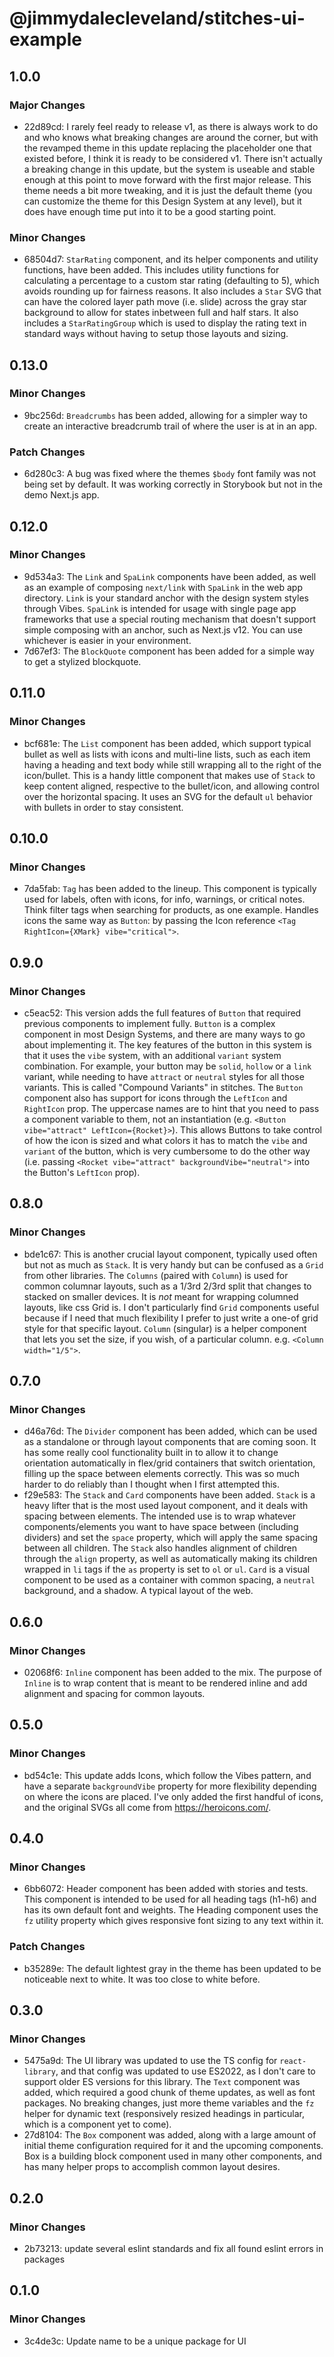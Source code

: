 # @jimmydalecleveland/stitches-ui-example

## 1.0.0

### Major Changes

- 22d89cd: I rarely feel ready to release v1, as there is always work to do and who knows what breaking changes are around the corner, but with the revamped theme in this update replacing the placeholder one that existed before, I think it is ready to be considered v1. There isn't actually a breaking change in this update, but the system is useable and stable enough at this point to move forward with the first major release. This theme needs a bit more tweaking, and it is just the default theme (you can customize the theme for this Design System at any level), but it does have enough time put into it to be a good starting point.

### Minor Changes

- 68504d7: `StarRating` component, and its helper components and utility functions, have been added. This includes utility functions for calculating a percentage to a custom star rating (defaulting to 5), which avoids rounding up for fairness reasons. It also includes a `Star` SVG that can have the colored layer path move (i.e. slide) across the gray star background to allow for states inbetween full and half stars. It also includes a `StarRatingGroup` which is used to display the rating text in standard ways without having to setup those layouts and sizing.

## 0.13.0

### Minor Changes

- 9bc256d: `Breadcrumbs` has been added, allowing for a simpler way to create an interactive breadcrumb trail of where the user is at in an app.

### Patch Changes

- 6d280c3: A bug was fixed where the themes `$body` font family was not being set by default. It was working correctly in Storybook but not in the demo Next.js app.

## 0.12.0

### Minor Changes

- 9d534a3: The `Link` and `SpaLink` components have been added, as well as an example of composing `next/link` with `SpaLink` in the web app directory. `Link` is your standard anchor with the design system styles through Vibes. `SpaLink` is intended for usage with single page app frameworks that use a special routing mechanism that doesn't support simple composing with an anchor, such as Next.js v12. You can use whichever is easier in your environment.
- 7d67ef3: The `BlockQuote` component has been added for a simple way to get a stylized blockquote.

## 0.11.0

### Minor Changes

- bcf681e: The `List` component has been added, which support typical bullet as well as lists with icons and multi-line lists, such as each item having a heading and text body while still wrapping all to the right of the icon/bullet. This is a handy little component that makes use of `Stack` to keep content aligned, respective to the bullet/icon, and allowing control over the horizontal spacing. It uses an SVG for the default `ul` behavior with bullets in order to stay consistent.

## 0.10.0

### Minor Changes

- 7da5fab: `Tag` has been added to the lineup. This component is typically used for labels, often with icons, for info, warnings, or critical notes. Think filter tags when searching for products, as one example. Handles icons the same way as `Button`: by passing the Icon reference `<Tag RightIcon={XMark} vibe="critical">`.

## 0.9.0

### Minor Changes

- c5eac52: This version adds the full features of `Button` that required previous components to implement fully. `Button` is a complex component in most Design Systems, and there are many ways to go about implementing it. The key features of the button in this system is that it uses the `vibe` system, with an additional `variant` system combination. For example, your button may be `solid`, `hollow` or a `link` variant, while needing to have `attract` or `neutral` styles for all those variants. This is called "Compound Variants" in stitches. The `Button` component also has support for icons through the `LeftIcon` and `RightIcon` prop. The uppercase names are to hint that you need to pass a component variable to them, not an instantiation (e.g. `<Button vibe="attract" LeftIcon={Rocket}>`). This allows Buttons to take control of how the icon is sized and what colors it has to match the `vibe` and `variant` of the button, which is very cumbersome to do the other way (i.e. passing `<Rocket vibe="attract" backgroundVibe="neutral">` into the Button's `LeftIcon` prop).

## 0.8.0

### Minor Changes

- bde1c67: This is another crucial layout component, typically used often but not as much as `Stack`. It is very handy but can be confused as a `Grid` from other libraries. The `Columns` (paired with `Column`) is used for common columnar layouts, such as a 1/3rd 2/3rd split that changes to stacked on smaller devices. It is _not_ meant for wrapping columned layouts, like css Grid is. I don't particularly find `Grid` components useful because if I need that much flexibility I prefer to just write a one-of grid style for that specific layout. `Column` (singular) is a helper component that lets you set the size, if you wish, of a particular column. e.g. `<Column width="1/5">`.

## 0.7.0

### Minor Changes

- d46a76d: The `Divider` component has been added, which can be used as a standalone or through layout components that are coming soon. It has some really cool functionality built in to allow it to change orientation automatically in flex/grid containers that switch orientation, filling up the space between elements correctly. This was so much harder to do reliably than I thought when I first attempted this.
- f29e583: The `Stack` and `Card` components have been added. `Stack` is a heavy lifter that is the most used layout component, and it deals with spacing between elements. The intended use is to wrap whatever components/elements you want to have space between (including dividers) and set the `space` property, which will apply the same spacing between all children. The `Stack` also handles alignment of children through the `align` property, as well as automatically making its children wrapped in `li` tags if the `as` property is set to `ol` or `ul`. `Card` is a visual component to be used as a container with common spacing, a `neutral` background, and a shadow. A typical layout of the web.

## 0.6.0

### Minor Changes

- 02068f6: `Inline` component has been added to the mix. The purpose of `Inline` is to wrap content that is meant to be rendered inline and add alignment and spacing for common layouts.

## 0.5.0

### Minor Changes

- bd54c1e: This update adds Icons, which follow the Vibes pattern, and have a separate `backgroundVibe` property for more flexibility depending on where the icons are placed. I've only added the first handful of icons, and the original SVGs all come from https://heroicons.com/.

## 0.4.0

### Minor Changes

- 6bb6072: Header component has been added with stories and tests. This component is intended to be used for all heading tags (h1-h6) and has its own default font and weights. The Heading component uses the `fz` utility property which gives responsive font sizing to any text within it.

### Patch Changes

- b35289e: The default lightest gray in the theme has been updated to be noticeable next to white. It was too close to white before.

## 0.3.0

### Minor Changes

- 5475a9d: The UI library was updated to use the TS config for `react-library`, and that config was updated to use ES2022, as I don't care to support older ES versions for this library. The `Text` component was added, which required a good chunk of theme updates, as well as font packages. No breaking changes, just more theme variables and the `fz` helper for dynamic text (responsively resized headings in particular, which is a component yet to come).
- 27d8104: The `Box` component was added, along with a large amount of initial theme configuration required for it and the upcoming components. Box is a building block component used in many other components, and has many helper props to accomplish common layout desires.

## 0.2.0

### Minor Changes

- 2b73213: update several eslint standards and fix all found eslint errors in packages

## 0.1.0

### Minor Changes

- 3c4de3c: Update name to be a unique package for UI
